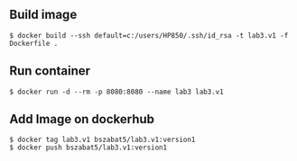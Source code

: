 ## Build image
```
$ docker build --ssh default=c:/users/HP850/.ssh/id_rsa -t lab3.v1 -f Dockerfile .
```

## Run container 
```
$ docker run -d --rm -p 8080:8080 --name lab3 lab3.v1
```

## Add Image on dockerhub
```
$ docker tag lab3.v1 bszabat5/lab3.v1:version1
$ docker push bszabat5/lab3.v1:version1
```
